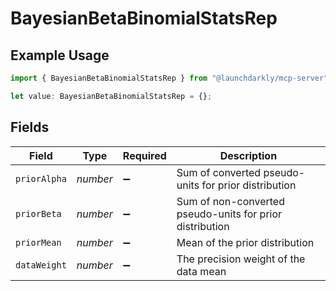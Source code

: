 # BayesianBetaBinomialStatsRep

## Example Usage

```typescript
import { BayesianBetaBinomialStatsRep } from "@launchdarkly/mcp-server";

let value: BayesianBetaBinomialStatsRep = {};
```

## Fields

| Field                                                    | Type                                                     | Required                                                 | Description                                              |
| -------------------------------------------------------- | -------------------------------------------------------- | -------------------------------------------------------- | -------------------------------------------------------- |
| `priorAlpha`                                             | *number*                                                 | :heavy_minus_sign:                                       | Sum of converted pseudo-units for prior distribution     |
| `priorBeta`                                              | *number*                                                 | :heavy_minus_sign:                                       | Sum of non-converted pseudo-units for prior distribution |
| `priorMean`                                              | *number*                                                 | :heavy_minus_sign:                                       | Mean of the prior distribution                           |
| `dataWeight`                                             | *number*                                                 | :heavy_minus_sign:                                       | The precision weight of the data mean                    |